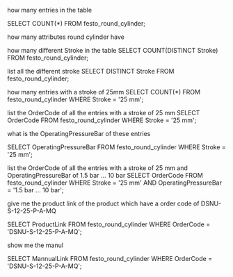 how many entries in the table

SELECT COUNT(*) FROM festo_round_cylinder;

how many attributes round cylinder have



how many different Stroke in the table
SELECT COUNT(DISTINCT Stroke) FROM festo_round_cylinder;


list all the different stroke 
SELECT DISTINCT Stroke FROM festo_round_cylinder;


how many entries with a stroke of 25mm
SELECT COUNT(*) FROM festo_round_cylinder WHERE Stroke = '25 mm';




list the OrderCode of all the entries with a stroke of 25 mm
SELECT OrderCode FROM festo_round_cylinder WHERE Stroke = '25 mm';


what is the OperatingPressureBar of these entries

SELECT OperatingPressureBar FROM festo_round_cylinder WHERE Stroke = '25 mm';


list the OrderCode of all the entries with a stroke of 25 mm and OperatingPressureBar of  1.5 bar ... 10 bar
SELECT OrderCode FROM festo_round_cylinder WHERE Stroke = '25 mm' AND OperatingPressureBar = '1.5 bar ... 10 bar';


give me the product link of the product which have a order code of  DSNU-S-12-25-P-A-MQ

SELECT ProductLink FROM festo_round_cylinder WHERE OrderCode = 'DSNU-S-12-25-P-A-MQ';



show me the manul

SELECT MannualLink FROM festo_round_cylinder WHERE OrderCode = 'DSNU-S-12-25-P-A-MQ';
